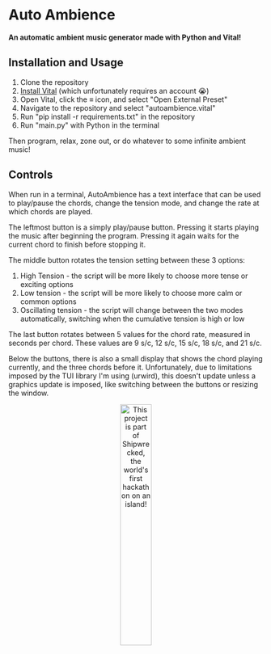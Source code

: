 # Auto Ambience
**An automatic ambient music generator made with Python and Vital!**

## Installation and Usage
1. Clone the repository
2. [Install Vital](https://vital.audio/) (which unfortunately requires an account 😭)
3. Open Vital, click the ≡ icon, and select "Open External Preset"
4. Navigate to the repository and select "autoambience.vital"
5. Run "pip install -r requirements.txt" in the repository
6. Run "main.py" with Python in the terminal

Then program, relax, zone out, or do whatever to some infinite ambient music!

## Controls
When run in a terminal, AutoAmbience has a text interface that can be used to play/pause the chords, change the tension mode, and change the rate at which chords are played.

The leftmost button is a simply play/pause button. Pressing it starts playing the music after beginning the program. Pressing it again waits for the current chord to finish before stopping it.

The middle button rotates the tension setting between these 3 options:
1. High Tension - the script will be more likely to choose more tense or exciting options
2. Low tension - the script will be more likely to choose more calm or common options
3. Oscillating tension - the script will change between the two modes automatically, switching when the cumulative tension is high or low

The last button rotates between 5 values for the chord rate, measured in seconds per chord. These values are 9 s/c, 12 s/c, 15 s/c, 18 s/c, and 21 s/c.

Below the buttons, there is also a small display that shows the chord playing currently, and the three chords before it. Unfortunately, due to limitations imposed by the TUI library I'm using (urwird), this doesn't update unless a graphics update is imposed, like switching between the buttons or resizing the window. 

<div align="center">
  <a href="https://shipwrecked.hackclub.com/?t=ghrm" target="_blank">
    <img src="https://hc-cdn.hel1.your-objectstorage.com/s/v3/739361f1d440b17fc9e2f74e49fc185d86cbec14_badge.png" 
         alt="This project is part of Shipwrecked, the world's first hackathon on an island!" 
         style="width: 35%;">
  </a>
</div>